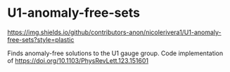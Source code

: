 # U1-anomaly-free-sets

https://img.shields.io/github/contributors-anon/nicolerivera1/U1-anomaly-free-sets?style=plastic

Finds anomaly-free solutions to the U1 gauge group. Code implementation of https://doi.org/10.1103/PhysRevLett.123.151601
